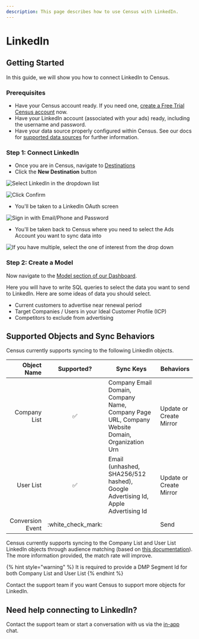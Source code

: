 ```yaml
---
description: This page describes how to use Census with LinkedIn.
---
```


# LinkedIn

## Getting Started

In this guide, we will show you how to connect LinkedIn to Census.

### Prerequisites

* Have your Census account ready. If you need one, [create a Free Trial Census account](https://app.getcensus.com/) now.
* Have your LinkedIn account (associated with your ads) ready, including the username and password.
* Have your data source properly configured within Census. See our docs for [supported data sources](broken-reference) for further information.

### Step 1: Connect LinkedIn

* Once you are in Census, navigate to [Destinations](https://app.getcensus.com/destinations)
* Click the **New Destination** button

![Select LinkedIn in the dropdown list](<../.gitbook/assets/LinkedIn Connection Button.png>)

![Click Confirm](<../.gitbook/assets/Confirm Census Connecting.png>)

* You'll be taken to a LinkedIn OAuth screen

![Sign in with Email/Phone and Password](<../.gitbook/assets/LinkedIn Username and Password Oauth.png>)

* You'll be taken back to Census where you need to select the Ads Account you want to sync data into

![If you have multiple, select the one of interest from the drop down](<../.gitbook/assets/Choose LI Account.png>)

### Step 2: Create a Model

Now navigate to the [Model section of our Dashboard](https://app.getcensus.com/models).​‌

Here you will have to write SQL queries to select the data you want to send to LinkedIn. Here are some ideas of data you should select‌.

* Current customers to advertise near renewal period
* Target Companies / Users in your Ideal Customer Profile (ICP)
* Competitors to exclude from advertising

## Supported Objects and Sync Behaviors

Census currently supports syncing to the following LinkedIn objects.

|  **Object Name** |    **Supported?**    | **Sync Keys**                                                                                  | **Behaviors**                     |
| ---------------: | :------------------: | ---------------------------------------------------------------------------------------------- | --------------------------------- |
|     Company List |           ✅          | Company Email Domain, Company Name, Company Page URL, Company Website Domain, Organization Urn | <p>Update or Create<br>Mirror</p> |
|        User List |           ✅          | Email (unhashed, SHA256/512 hashed), Google Advertising Id, Apple Advertising Id               | <p>Update or Create<br>Mirror</p> |
| Conversion Event | :white\_check\_mark: |                                                                                                | Send                              |

Census currently supports syncing to the Company List and User List LinkedIn objects through audience matching (based on [this documentation](https://docs.microsoft.com/en-us/linkedin/marketing/integrations/matched-audiences/matched-audiences)). The more information provided, the match rate will improve.

{% hint style="warning" %}
It is required to provide a DMP Segment Id for both Company List and User List
{% endhint %}

Contact the support team if you want Census to support more objects for LinkedIn.

## Need help connecting to LinkedIn?

Contact the support team or start a conversation with us via the [in-app](https://app.getcensus.com) chat.
